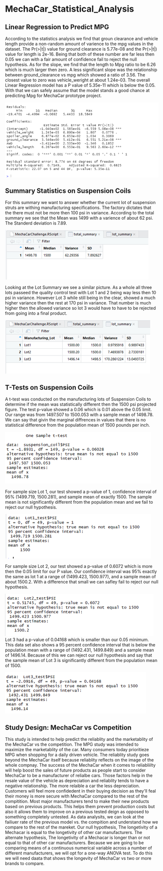# MechaCar_Statistical_Analysis

## Linear Regression to Predict MPG
According to the statistics analysis we find that groun clearance and vehicle length provide a non-random amount of varience to the mpg values in the dataset. The Pr(>|t|) value for ground clearance is 5.77e-08 and the Pr(>|t|) value for  length is 2e-16. Being that both of these number are far less then 0.05 we can with a fair amount of confidence fail to reject the null hypothesis. As for the slope, we find that the length to Mpg ratio to be 6.26 which is much larger then zero. A less significant slope was the relationship between ground_clearance vs mpg which  showed a ratio of 3.56. The closest value to zero was vehicle_weright at about 1.24e-03. The overall Linear Regression model has a P value of 5.35e-11 which is below the 0.05. With that we can safely assume that the model stands a good chance at predicting Mpg for MechaCar prototype project.  

![Linear Regression to Predict MPG](https://github.com/Hamza97anh/MechaCar_Statistical_Analysis/blob/623a8dd193dcfef882a8d4b3048700cb6d8afaa1/Images/Linear%20Regression%20to%20Predict%20MPG.PNG)

## Summary Statistics on Suspension Coils

For this summary we want to answer whether the current lot of suspension struts are withing manufacturing specifications. The factory dictates that the there must not be more then 100 psi in variance. According to the total summary we see that the Mean was 1499  with a varience of about 62 psi. The Standerd deviation is 7.89. 

![total_summary](https://github.com/Hamza97anh/MechaCar_Statistical_Analysis/blob/857d1b9011784c7a406db1788f5950b1b91bf3b0/Images/total_summary.PNG)

Looking at the Lot Summary we see a similar picture. As a whole all three lots passeed the quality control test with Lot 1 and 2 being way less then 10 psi in variance. However Lot 3 while still being in the clear, showed a much higher variance then the rest at 170 psi in variance. That number is much higher then the allowed variance so lot 3 would have to have to be rejected from going into a final product. 

![lot_summary](https://github.com/Hamza97anh/MechaCar_Statistical_Analysis/blob/857d1b9011784c7a406db1788f5950b1b91bf3b0/Images/lot_summary.PNG)

## T-Tests on Suspension Coils

A t-test was conducted on the manufacturing lots of Suspension Coils to determine if the mean was statistically different then the 1500 psi projected figure. The test p-value showed a 0.06 which is 0.01 above the 0.05 limit. Our range was from 1497.507 to 1500.053 with a sample mean of 1498.78. We can say that givin the marginal diffrences in values that there is no statistical difference from the population mean of 1500 pounds per inch.

![One_Sample_Test](https://github.com/Hamza97anh/MechaCar_Statistical_Analysis/blob/e08a285c691d29367c07eab235d51c2e8dac2002/Images/One_Sample_Test.PNG)

For sample size Lot 1, our test showed a p-value of 1, confidence interval of 95% (1499.719, 1500.281), and sample mean of exactly 1500. The sample mean is not significantly different from the population mean and we fail to reject our null hypothesis.

![Lot_1_Test](https://github.com/Hamza97anh/MechaCar_Statistical_Analysis/blob/e08a285c691d29367c07eab235d51c2e8dac2002/Images/Lot_1_Test.PNG)

For sample size Lot 2, our test showed a p-value of 0.6072 which is more then the 0.05 limit for our P value. Our confidence interval was 95% exactly the same as lot 1 at a range of (1499.423, 1500.977), and a sample mean of about 1500.2. With a difference that small we can safley fail to reject our null hypothesis. 

![Lot_2_Test](https://github.com/Hamza97anh/MechaCar_Statistical_Analysis/blob/e08a285c691d29367c07eab235d51c2e8dac2002/Images/Lot_2_Test.PNG)
Lot 3 had a p-value of 0.04168 which is smaller than our 0.05 minimum. This data set also shows a 95 percent confidence interval that is below the population mean with a range of (1492.431, 1499.849) and a sample mean of 1496.14. Because of this we can reject our null hypothesis and say that the sample mean of Lot 3 is significantly different from the population mean of 1500.

![Lot_3_Test](https://github.com/Hamza97anh/MechaCar_Statistical_Analysis/blob/e08a285c691d29367c07eab235d51c2e8dac2002/Images/Lot_3_Test.PNG)

## Study Design: MechaCar vs Competition

This study is intended to help predict the reliablity and the marketablity of the MechaCar vs the competition. The MPG study was intended to maximize the marketablity of the car. Many consumers today prioritieze MPG when shopping for a daily driven vehicle. The reliablity study goes beyond the MechaCar itself because reliablity reflects on the image of the whole compnay. The success of the MechaCar when it comes to reliabliilty will help boost the sales of future products as people start to consider MechaCar to be a manufacturer of relialbe cars. Those factors help in the resale value of the vehicle as depreciation and reliablity tends to have a negative relationship. The more relaible a car the less depreciation. Customers will feel more confidedent in their buying decision as they'll feal their money is more secure with MechaCar compared to the rest of the compitition. Most major manufacturers tend to make their new products based on previous products. This helps them prevent production costs but also it allows them to improve on a previous tested deign as opposed to something completely untested. As data analysits, we can look at the failiuer rate of the previous model vs. the compition and understand how we compare to the rest of the mareket. Our null hypothesis, The longetivity of a Mechacar is equal to the longetivity of other car manufacturers. The alternate hypothesis, The longetivity of a Mechacar is longer than or not equal to that of other car manufacturers. Because we are going to be comparing means of a continuous numerical variable across a number of different manufacturers, we will opt for a one-way ANOVA test. To do this we will need daata that shows the longevity of MechaCar vs two or more brands to compare. 

